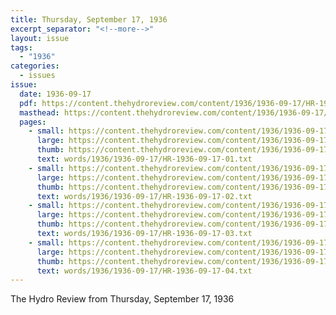 ```yaml
---
title: Thursday, September 17, 1936
excerpt_separator: "<!--more-->"
layout: issue
tags:
  - "1936"
categories:
  - issues
issue:
  date: 1936-09-17
  pdf: https://content.thehydroreview.com/content/1936/1936-09-17/HR-1936-09-17.pdf
  masthead: https://content.thehydroreview.com/content/1936/1936-09-17/masthead/HR-1936-09-17.jpg
  pages:
    - small: https://content.thehydroreview.com/content/1936/1936-09-17/small/HR-1936-09-17-01.jpg
      large: https://content.thehydroreview.com/content/1936/1936-09-17/large/HR-1936-09-17-01.jpg
      thumb: https://content.thehydroreview.com/content/1936/1936-09-17/thumbnails/HR-1936-09-17-01.jpg
      text: words/1936/1936-09-17/HR-1936-09-17-01.txt
    - small: https://content.thehydroreview.com/content/1936/1936-09-17/small/HR-1936-09-17-02.jpg
      large: https://content.thehydroreview.com/content/1936/1936-09-17/large/HR-1936-09-17-02.jpg
      thumb: https://content.thehydroreview.com/content/1936/1936-09-17/thumbnails/HR-1936-09-17-02.jpg
      text: words/1936/1936-09-17/HR-1936-09-17-02.txt
    - small: https://content.thehydroreview.com/content/1936/1936-09-17/small/HR-1936-09-17-03.jpg
      large: https://content.thehydroreview.com/content/1936/1936-09-17/large/HR-1936-09-17-03.jpg
      thumb: https://content.thehydroreview.com/content/1936/1936-09-17/thumbnails/HR-1936-09-17-03.jpg
      text: words/1936/1936-09-17/HR-1936-09-17-03.txt
    - small: https://content.thehydroreview.com/content/1936/1936-09-17/small/HR-1936-09-17-04.jpg
      large: https://content.thehydroreview.com/content/1936/1936-09-17/large/HR-1936-09-17-04.jpg
      thumb: https://content.thehydroreview.com/content/1936/1936-09-17/thumbnails/HR-1936-09-17-04.jpg
      text: words/1936/1936-09-17/HR-1936-09-17-04.txt
---
```


The Hydro Review from Thursday, September 17, 1936

<!--more-->

